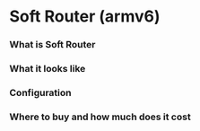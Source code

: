 # Soft Router (armv6)

### What is Soft Router

### What it looks like

### Configuration

### Where to buy and how much does it cost